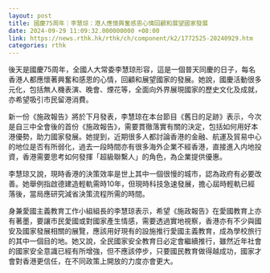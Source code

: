 ```yaml
---
layout: post
title: 國慶75周年｜李慧琼：港人應懷興奮感恩心情回顧和展望國家發展
date: 2024-09-29 11:09:32.000000000 +08:00
link: https://news.rthk.hk/rthk/ch/component/k2/1772525-20240929.htm
categories: rthk
---
```


後天是國慶75周年，全國人大常委李慧琼形容，這是一個普天同慶的日子，每名香港人都應懷著興奮和感恩的心情，回顧和展望國家的發展。她說，國慶活動很多元化，包括無人機表演、晚會、煙花等，全面向外界展現國家的歷史文化及成就，亦希望吸引市民留港消費。

新一份《施政報告》將於下月發表，李慧琼在本台節目《舊日的足跡》表示，今次是自三中全會後的首份《施政報告》，需要貫徹落實有關的決定，包括如何用好本港優勢，助力國家發展。她提到，近期很多人都討論香港的金融、航運及貿易中心的地位是否有所弱化，過去一段時間亦有很多海外企業不經香港，直接進入内地投資，香港需要思考如何發揮「超級聯繫人」的角色，為企業提供優惠。

李慧琼又說，現時香港的決策效率是世上其中一個很慢的城市，認為政府有必要改善。她舉例指啟德建造輕軌需時10年，但現時科技急速發展，擔心屆時輕軌已經落後，當局應研究減省決策流程所需的時間。

身兼愛國主義教育工作小組組長的李慧琼表示，希望《施政報告》在愛國教育上亦有著墨，要讓市民愛國或對國家產生情感，需要透過實地視察，香港亦有不少與國安及國家發展相關的展覽，應該用好現有的設施推行愛國主義教育，成為學校旅行的其中一個目的地。她又說，全民國家安全教育日必定會繼續推行，雖然近年社會的國家安全意識已經有所增強，但不應該停步，只要國民教育做得越成功，國家才會對香港更信任，在不同政策上開放的力度亦會更大。
